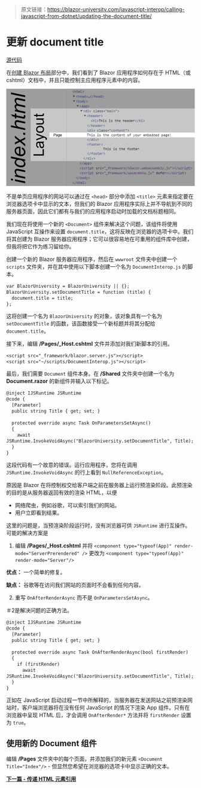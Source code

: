 > 原文链接：https://blazor-university.com/javascript-interop/calling-javascript-from-dotnet/updating-the-document-title/

# 更新 document title
[源代码](https://github.com/mrpmorris/blazor-university/tree/master/src/JavaScriptInterop/UpdatingDocumentTitle)

在[创建 Blazor 布局](/layouts/creating-a-blazor-layout/)部分中，我们看到了 Blazor 应用程序如何存在于 HTML（或 cshtml）文档中，并且只能控制主应用程序元素中的内容。

![](Layout.png)


不是单页应用程序的网站可以通过在 `<head>` 部分中添加 `<title>` 元素来指定要在浏览器选项卡中显示的文本，但我们的 Blazor 应用程序实际上并不导航到不同的服务器页面，因此它们都有与我们的应用程序启动时加载的文档标题相同。

我们现在将使用一个新的 `<Document>` 组件来解决这个问题，该组件将使用 JavaScript 互操作来设置 `document.title`，这将反映在浏览器的选项卡中。我们将其创建为 Blazor 服务器应用程序；它可以很容易地在可重用的组件库中创建，但我将把它作为练习留给你。

创建一个新的 Blazor 服务器应用程序，然后在 `wwwroot` 文件夹中创建一个 `scripts` 文件夹，并在其中使用以下脚本创建一个名为 `DocumentInterop.js` 的脚本。

```
var BlazorUniversity = BlazorUniversity || {};
BlazorUniversity.setDocumentTitle = function (title) {
  document.title = title;
};
```

这将创建一个名为 `BlazorUniversity` 的对象，该对象具有一个名为 `setDocumentTitle` 的函数，该函数接受一个新标题并将其分配给 `document.title`。

接下来，编辑 **/Pages/_Host.cshtml** 文件并添加对我们新脚本的引用。

```
<script src="_framework/blazor.server.js"></script>
<script src="~/scripts/DocumentInterop.js"></script>
```

最后，我们需要 `Document` 组件本身。在 **/Shared** 文件夹中创建一个名为 **Document.razor** 的新组件并输入以下标记。

```
@inject IJSRuntime JSRuntime
@code {
  [Parameter]
  public string Title { get; set; }

  protected override async Task OnParametersSetAsync()
  {
    await JSRuntime.InvokeVoidAsync("BlazorUniversity.setDocumentTitle", Title);
  }
}
```

这段代码有一个故意的错误。运行应用程序，您将在调用 `JSRuntime.InvokeVoidAsync` 的行上看到 `NullReferenceException`。

原因是 Blazor 在将控制权交给客户端之前在服务器上运行预渲染阶段。此预渲染的目的是从服务器返回有效的渲染 HTML，以便

- 网络爬虫，例如谷歌，可以索引我们的网站。
- 用户立即看到结果。

这里的问题是，当预渲染阶段运行时，没有浏览器可供 `JSRuntime` 进行互操作。可能的解决方案是

1. 编辑 **/Pages/_Host.cshtml** 并将 `<component type="typeof(App)" render-mode="ServerPrerendered" />` 更改为 `<component type="typeof(App)" render-mode="Server"/>`

  **优点：** 一个简单的修复。

  **缺点：** 谷歌等在访问我们网站的页面时不会看到任何内容。

2. 重写 `OnAfterRenderAsync` 而不是 `OnParametersSetAsync`。

＃2是解决问题的正确方法。

```
@inject IJSRuntime JSRuntime
@code {
  [Parameter]
  public string Title { get; set; }

  protected override async Task OnAfterRenderAsync(bool firstRender)
  {
    if (firstRender)
      await JSRuntime.InvokeVoidAsync("BlazorUniversity.setDocumentTitle", Title);
  }
}
```

正如在 JavaScript 启动过程一节中所解释的，当服务器在发送网站之前预渲染网站时，客户端浏览器将在没有任何 JavaScript 的情况下渲染 App 组件。只有在浏览器中呈现 HTML 后，才会调用 `OnAfterRender*` 方法并将 `firstRender` 设置为 `true`。

## 使用新的 Document 组件
编辑 **/Pages** 文件夹中的每个页面，并添加我们的新元素 `<Document Title="Index"/>` - 但显然您希望在浏览器的选项卡中显示正确的文本。

**[下一篇 - 传递 HTML 元素引用](/javascript-interop/calling-javascript-from-dotnet/passing-html-element-references/)**